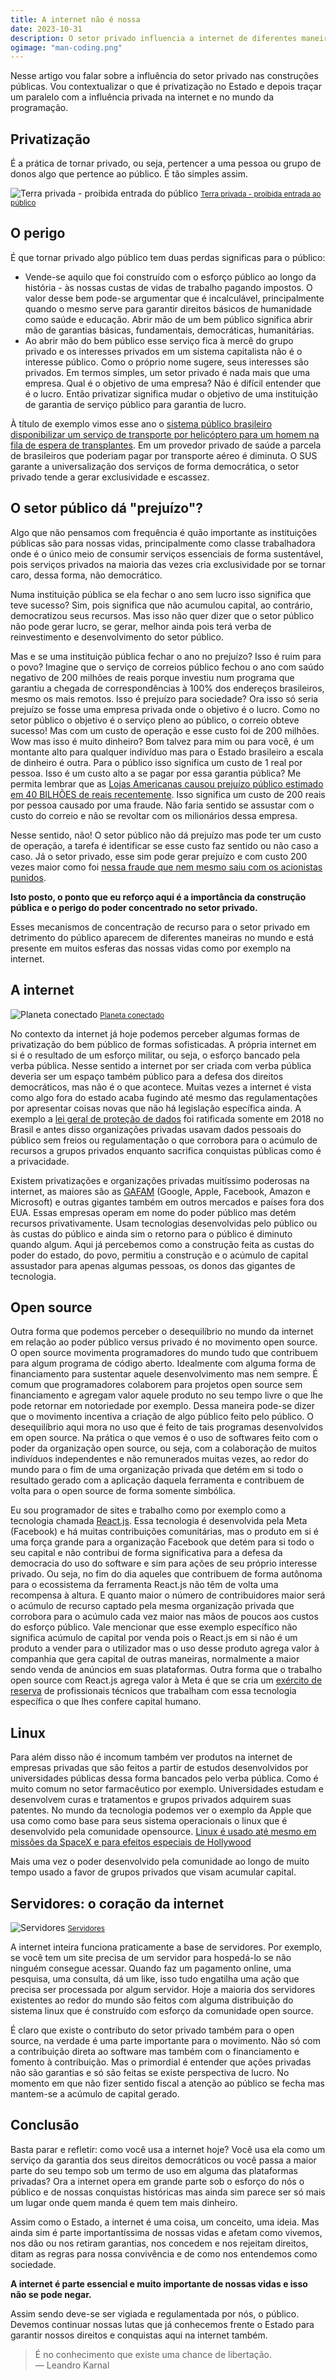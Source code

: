 ```yaml
---
title: A internet não é nossa
date: 2023-10-31
description: O setor privado influencia a internet de diferentes maneiras e via de regra, às custas do setor público.
ogimage: "man-coding.png"
---
```


Nesse artigo vou falar sobre a influência do setor privado nas construções públicas. Vou contextualizar o que é privatização no Estado e depois traçar um paralelo com a influência privada na internet e no mundo da programação.

## Privatização

É a prática de tornar privado, ou seja, pertencer a uma pessoa ou grupo de donos algo que pertence ao público. É tão simples assim.

![Terra privada - proibida entrada do público](terra-privada.jpg)
<small>[Terra privada - proibida entrada ao público](https://unsplash.com/photos/blue-and-white-wooden-signage-on-green-grass-field-during-daytime-mWtYBG3HdXU)</small>

## O perigo

É que tornar privado algo público tem duas perdas significas para o público:

- Vende-se aquilo que foi construído com o esforço público ao longo da história - às nossas custas de vidas de trabalho pagando impostos. O valor desse bem pode-se argumentar que é incalculável, principalmente quando o mesmo serve para garantir direitos básicos de humanidade como saúde e educação. Abrir mão de um bem público significa abrir mão de garantias básicas, fundamentais, democráticas, humanitárias.
- Ao abrir mão do bem público esse serviço fica à mercê do grupo privado e os interesses privados em um sistema capitalista não é o interesse público. Como o próprio nome sugere, seus interesses são privados. Em termos simples, um setor privado é nada mais que uma empresa. Qual é o objetivo de uma empresa? Não é difícil entender que é o lucro. Então privatizar significa mudar o objetivo de uma instituição de garantia de serviço público para garantia de lucro.

À título de exemplo vimos esse ano o [sistema público brasileiro disponibilizar um serviço de transporte por helicóptero para um homem na fila de espera de transplantes](https://www.em.com.br/app/noticia/nacional/2023/09/25/interna_nacional,1567032/homem-descobre-na-serra-dos-orgaos-que-e-o-proximo-na-fila-de-transplantes.shtml). Em um provedor privado de saúde a parcela de brasileiros que poderiam pagar por transporte aéreo é diminuta. O SUS garante a universalização dos serviços de forma democrática, o setor privado tende a gerar exclusividade e escassez.

## O setor público dá "prejuízo"?

Algo que não pensamos com frequência é quão importante as instituições públicas são para nossas vidas, principalmente como classe trabalhadora onde é o único meio de consumir serviços essenciais de forma sustentável, pois serviços privados na maioria das vezes cria exclusividade por se tornar caro, dessa forma, não democrático.

Numa instituição pública se ela fechar o ano sem lucro isso significa que teve sucesso? Sim, pois significa que não acumulou capital, ao contrário, democratizou seus recursos. Mas isso não quer dizer que o setor público não pode gerar lucro, se gerar, melhor ainda pois terá verba de reinvestimento e desenvolvimento do setor público.

Mas e se uma instituição pública fechar o ano no prejuízo? Isso é ruim para o povo? Imagine que o serviço de correios público fechou o ano com saúdo negativo de 200 milhões de reais porque investiu num programa que garantiu a chegada de correspondências à 100% dos endereços brasileiros, mesmo os mais remotos. Isso é prejuízo para sociedade? Ora isso só seria prejuízo se fosse uma empresa privada onde o objetivo é o lucro. Como no setor público o objetivo é o serviço pleno ao público, o correio obteve sucesso! Mas com um custo de operação e esse custo foi de 200 milhões. Wow mas isso é muito dinheiro? Bom talvez para mim ou para você, é um montante alto para qualquer indivíduo mas para o Estado brasileiro a escala de dinheiro é outra. Para o público isso significa um custo de 1 real por pessoa. Isso é um custo alto a se pagar por essa garantia pública? Me permita lembrar que as [Lojas Americanas causou prejuízo público estimado em 40 BILHÕES de reais recentemente](https://g1.globo.com/economia/noticia/2023/06/13/americanas-relatorio-mostra-que-fraudes-somam-mais-de-r-40-bilhoes-entenda-o-caso.ghtml). Isso significa um custo de 200 reais por pessoa causado por uma fraude. Não faria sentido se assustar com o custo do correio e não se revoltar com os milionários dessa empresa.

Nesse sentido, não! O setor público não dá prejuízo mas pode ter um custo de operação, a tarefa é identificar se esse custo faz sentido ou não caso a caso. Já o setor privado, esse sim pode gerar prejuízo e com custo 200 vezes maior como foi [nessa fraude que nem mesmo saiu com os acionistas punidos](https://www.brasildefato.com.br/2023/06/17/americanas-admite-fraude-para-aumentar-lucro-mas-blinda-acionistas-bilionarios).

**Isto posto, o ponto que eu reforço aqui é a importância da construção pública e o perigo do poder concentrado no setor privado.**

Esses mecanismos de concentração de recurso para o setor privado em detrimento do público aparecem de diferentes maneiras no mundo e está presente em muitos esferas das nossas vidas como por exemplo na internet.

## A internet

![Planeta conectado](planeta-conectado.jpg)
<small>[Planeta conectado](https://unsplash.com/photos/photo-of-outer-space-Q1p7bh3SHj8)</small>

No contexto da internet já hoje podemos perceber algumas formas de privatização do bem público de formas sofisticadas. A própria internet em si é o resultado de um esforço militar, ou seja, o esforço bancado pela verba pública. Nesse sentido a internet por ser criada com verba pública deveria ser um espaço também público para a defesa dos direitos democráticos, mas não é o que acontece. Muitas vezes a internet é vista como algo fora do estado acaba fugindo até mesmo das regulamentações por apresentar coisas novas que não há legislação específica ainda. A exemplo a [lei geral de proteção de dados](https://www.mpf.mp.br/servicos/lgpd/o-que-e-a-lgpd) foi ratificada somente em 2018 no Brasil e antes disso organizações privadas usavam dados pessoais do público sem freios ou regulamentação o que corrobora para o acúmulo de recursos a grupos privados enquanto sacrifica conquistas públicas como é a privacidade.

Existem privatizações e organizações privadas muitíssimo poderosas na internet, as maiores são as [GAFAM](https://pt.wikipedia.org/wiki/GAFAM) (Google, Apple, Facebook, Amazon e Microsoft) e outras gigantes também em outros mercados e países fora dos EUA. Essas empresas operam em nome do poder público mas detém recursos privativamente. Usam tecnologias desenvolvidas pelo público ou às custas do público e ainda sim o retorno para o público é diminuto quando algum. Aqui já percebemos como a construção feita as custas do poder do estado, do povo, permitiu a construção e o acúmulo de capital assustador para apenas algumas pessoas, os donos das gigantes de tecnologia.

## Open source

Outra forma que podemos perceber o desequilíbrio no mundo da internet em relação ao poder público versus privado é no movimento open source. O open source movimenta programadores do mundo tudo que contribuem para algum programa de código aberto. Idealmente com alguma forma de financiamento para sustentar aquele desenvolvimento mas nem sempre. É comum que programadores colaborem para projetos open source sem financiamento e agregam valor aquele produto no seu tempo livre o que lhe pode retornar em notoriedade por exemplo. Dessa maneira pode-se dizer que o movimento incentiva a criação de algo público feito pelo público. O desequilíbrio aqui mora no uso que é feito de tais programas desenvolvidos em open source. Na prática o que vemos é o uso de softwares feito com o poder da organização open source, ou seja, com a colaboração de muitos indivíduos independentes e não remunerados muitas vezes, ao redor do mundo para o fim de uma organização privada que detém em si todo o resultado gerado com a aplicação daquela ferramenta e contribuem de volta para o open source de forma somente simbólica.

Eu sou programador de sites e trabalho como por exemplo como a tecnologia chamada [React.js](react.dev/). Essa tecnologia é desenvolvida pela Meta (Facebook) e há muitas contribuições comunitárias, mas o produto em si é uma força grande para a organização Facebook que detém para si todo o seu capital e não contribui de forma significativa para a defesa da democracia do uso do software e sim para ações de seu próprio interesse privado. Ou seja, no fim do dia aqueles que contribuem de forma autônoma para o ecossistema da ferramenta React.js não têm de volta uma recompensa à altura. E quanto maior o número de contribuidores maior será o acúmulo de recurso captado pela mesma organização privada que corrobora para o acúmulo cada vez maior nas mãos de poucos aos custos do esforço público. Vale mencionar que esse exemplo específico não significa acúmulo de capital por venda pois o React.js em si não é um produto a vender para o utilizador mas o uso desse produto agrega valor à companhia que gera capital de outras maneiras, normalmente a maior sendo venda de anúncios em suas plataformas. Outra forma que o trabalho open source com React.js agrega valor à Meta é que se cria um [exército de reserva](https://pt.wikipedia.org/wiki/Ex%C3%A9rcito_industrial_de_reserva) de profissionais técnicos que trabalham com essa tecnologia específica o que lhes confere capital humano.

## Linux

Para além disso não é incomum também ver produtos na internet de empresas privadas que são feitos a partir de estudos desenvolvidos por universidades públicas dessa forma bancados pelo verba pública. Como é muito comum no setor farmacêutico por exemplo. Universidades estudam e desenvolvem curas e tratamentos e grupos privados adquirem suas patentes. No mundo da tecnologia podemos ver o exemplo da Apple que usa como como base para seus sistema operacionais o linux que é desenvolvido pela comunidade opensource. [Linux é usado até mesmo em missões da SpaceX e para efeitos especiais de Hollywood](https://truelist.co/blog/linux-statistics/)

Mais uma vez o poder desenvolvido pela comunidade ao longo de muito tempo usado a favor de grupos privados que visam acumular capital.

## Servidores: o coração da internet

![Servidores](servidores.jpg)
<small>[Servidores](https://www.pexels.com/photo/black-server-racks-on-a-room-325229/)</small>

A internet inteira funciona praticamente a base de servidores. Por exemplo, se você tem um site precisa de um servidor para hospedá-lo se não ninguém consegue acessar. Quando faz um pagamento online, uma pesquisa, uma consulta, dá um like, isso tudo engatilha uma ação que precisa ser processada por algum servidor. Hoje a maioria dos servidores existentes ao redor do mundo são feitos com alguma distribuição do sistema linux que é construído com esforço da comunidade open source.

É claro que existe o contributo do setor privado também para o open source, na verdade é uma parte importante para o movimento. Não só com a contribuição direta ao software mas também com o financiamento e fomento à contribuição. Mas o primordial é entender que ações privadas não são garantias e só são feitas se existe perspectiva de lucro. No momento em que não fizer sentido fiscal a atenção ao público se fecha mas mantem-se a acúmulo de capital gerado.

## Conclusão

Basta parar e refletir: como você usa a internet hoje? Você usa ela como um serviço da garantia dos seus direitos democráticos ou você passa a maior parte do seu tempo sob um termo de uso em alguma das plataformas privadas? Ora a internet opera em grande parte sob o esforço do nós o público e de nossas conquistas históricas mas ainda sim parece ser só mais um lugar onde quem manda é quem tem mais dinheiro.

Assim como o Estado, a internet é uma coisa, um conceito, uma ideia. Mas ainda sim é parte importantíssima de nossas vidas e afetam como vivemos, nos dão ou nos retiram garantias, nos concedem e nos rejeitam direitos, ditam as regras para nossa convivência e de como nos entendemos como sociedade.

**A internet é parte essencial e muito importante de nossas vidas e isso não se pode negar.**

Assim sendo deve-se ser vigiada e regulamentada por nós, o público. Devemos continuar nossas lutas que já conhecemos frente o Estado para garantir nossos direitos e conquistas aqui na internet também.

> É no conhecimento que existe uma chance de libertação. <br />
> — Leandro Karnal
